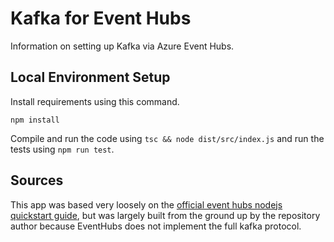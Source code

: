 # Kafka for Event Hubs

Information on setting up Kafka via Azure Event Hubs.

## Local Environment Setup

Install requirements using this command.

```shell
npm install
```

Compile and run the code using `tsc && node dist/src/index.js` and run the tests using `npm run test`.

## Sources

This app was based very loosely on the [official event hubs nodejs quickstart guide](https://github.com/Azure/azure-event-hubs-for-kafka/tree/master/quickstart/node), but was largely built from the ground up by the repository author because EventHubs does not implement the full kafka protocol.

